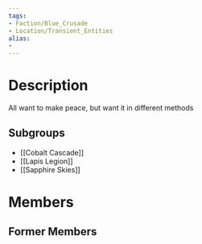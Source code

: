 ```yaml
---
tags:
- Faction/Blue_Crusade
- Location/Transient_Entities
alias:
- 
---
```


# Description
All want to make peace, but want it in different methods

## Subgroups
- [[Cobalt Cascade]]
- [[Lapis Legion]]
- [[Sapphire Skies]]

# Members


## Former Members